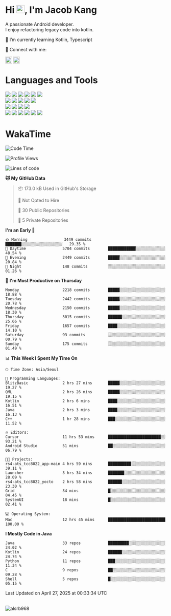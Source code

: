 # Hi <img src="https://media.giphy.com/media/hvRJCLFzcasrR4ia7z/giphy.gif" width="25px">, I'm Jacob Kang
A passionate Android developer.
</br>
I enjoy refactoring legacy code into kotlin.

🌱 I’m currently learning Kotlin, Typescript

🤝 Connect with me:

<a href="https://www.linkedin.com/in/minkyu-kang-b7477b1b2/"><img align="left" src="https://raw.githubusercontent.com/yushi1007/yushi1007/main/images/linkedin.svg" alt="Minkyu Kang | LinkedIn" width="21px"/></a>
<a href="https://www.instagram.com/_jacob_kang/"><img align="left" src="https://raw.githubusercontent.com/yushi1007/yushi1007/main/images/instagram.svg" alt="Jacob Kang | Instagram" width="21px"/></a>

</br>

# Languages and Tools

<div align="left">
<img src="https://img.shields.io/badge/java-007396?logo=java&logoColor=white"/>
<img src="https://img.shields.io/badge/kotlin-7F52FF?logo=kotlin&logoColor=white"/>
<img src="https://img.shields.io/badge/python-3776AB?logo=python&logoColor=white"/>
<img src="https://img.shields.io/badge/bash shell-4EAA25?logo=gnubash&logoColor=white"/>
<img src="https://img.shields.io/badge/c-A8B9CC?logo=c&logoColor=white"/>
<img src="https://img.shields.io/badge/c++-00599C?logo=c%2b%2b&logoColor=white"/>
</div>
<div align="left">
<img src="https://img.shields.io/badge/git-F05032?logo=git&logoColor=white"/>
<img src="https://img.shields.io/badge/github-181717?logo=github&logoColor=white"/>
<img src="https://img.shields.io/badge/mysql-4479A1?logo=mysql&logoColor=white"/>
<img src="https://img.shields.io/badge/sqlite-003B57?logo=sqlite&logoColor=white"/>
<img src="https://img.shields.io/badge/amazon AWS-232F3E?logo=amazonaws&logoColor=white"/>
</div>
<div align="left">
<img src="https://img.shields.io/badge/android-3DDC84?logo=android&logoColor=white"/>
<img src="https://img.shields.io/badge/linux-FCC624?logo=linux&logoColor=white"/>
<img src="https://img.shields.io/badge/flask-000000?logo=flask&logoColor=white"/>
<img src="https://img.shields.io/badge/arduino-00979D?logo=arduino&logoColor=white"/>
</div>
<div align="left">
<img src="https://img.shields.io/badge/slack-4A154B?logo=slack&logoColor=white"/>
<img src="https://img.shields.io/badge/notion-000000?logo=notion&logoColor=white"/>
<img src="https://img.shields.io/badge/jira-0052CC?logo=jira&logoColor=white"/>
<img src="https://img.shields.io/badge/postman-FF6C37?logo=postman&logoColor=white"/>
<img src="https://img.shields.io/badge/intellij-000000?logo=intellijidea&logoColor=white"/>
<img src="https://img.shields.io/badge/pycharm-000000?logo=pycharm&logoColor=white"/>
</div>

# WakaTime

<!--START_SECTION:waka-->
![Code Time](http://img.shields.io/badge/Code%20Time-4%2C779%20hrs%2034%20mins-blue)

![Profile Views](http://img.shields.io/badge/Profile%20Views-0-blue)

![Lines of code](https://img.shields.io/badge/From%20Hello%20World%20I%27ve%20Written-5.2%20million%20lines%20of%20code-blue)

**🐱 My GitHub Data** 

> 📦 173.0 kB Used in GitHub's Storage 
 > 
> 🚫 Not Opted to Hire
 > 
> 📜 30 Public Repositories 
 > 
> 🔑 5 Private Repositories 
 > 
**I'm an Early 🐤** 

```text
🌞 Morning                3449 commits        ███████░░░░░░░░░░░░░░░░░░   29.35 % 
🌆 Daytime                5704 commits        ████████████░░░░░░░░░░░░░   48.54 % 
🌃 Evening                2449 commits        █████░░░░░░░░░░░░░░░░░░░░   20.84 % 
🌙 Night                  148 commits         ░░░░░░░░░░░░░░░░░░░░░░░░░   01.26 % 
```
📅 **I'm Most Productive on Thursday** 

```text
Monday                   2218 commits        █████░░░░░░░░░░░░░░░░░░░░   18.88 % 
Tuesday                  2442 commits        █████░░░░░░░░░░░░░░░░░░░░   20.78 % 
Wednesday                2150 commits        █████░░░░░░░░░░░░░░░░░░░░   18.30 % 
Thursday                 3015 commits        ██████░░░░░░░░░░░░░░░░░░░   25.66 % 
Friday                   1657 commits        ████░░░░░░░░░░░░░░░░░░░░░   14.10 % 
Saturday                 93 commits          ░░░░░░░░░░░░░░░░░░░░░░░░░   00.79 % 
Sunday                   175 commits         ░░░░░░░░░░░░░░░░░░░░░░░░░   01.49 % 
```


📊 **This Week I Spent My Time On** 

```text
🕑︎ Time Zone: Asia/Seoul

💬 Programming Languages: 
BlitzBasic               2 hrs 27 mins       █████░░░░░░░░░░░░░░░░░░░░   19.27 % 
QML                      2 hrs 26 mins       █████░░░░░░░░░░░░░░░░░░░░   19.15 % 
Kotlin                   2 hrs 6 mins        ████░░░░░░░░░░░░░░░░░░░░░   16.51 % 
Java                     2 hrs 3 mins        ████░░░░░░░░░░░░░░░░░░░░░   16.13 % 
C++                      1 hr 28 mins        ███░░░░░░░░░░░░░░░░░░░░░░   11.52 % 

🔥 Editors: 
Cursor                   11 hrs 53 mins      ███████████████████████░░   93.21 % 
Android Studio           51 mins             ██░░░░░░░░░░░░░░░░░░░░░░░   06.79 % 

🐱‍💻 Projects: 
rs4-ats_tcc8022_app-main 4 hrs 59 mins       ██████████░░░░░░░░░░░░░░░   39.11 % 
Launcher                 3 hrs 34 mins       ███████░░░░░░░░░░░░░░░░░░   28.09 % 
rs4-ats_tcc8022_yocto    2 hrs 58 mins       ██████░░░░░░░░░░░░░░░░░░░   23.30 % 
Grid                     34 mins             █░░░░░░░░░░░░░░░░░░░░░░░░   04.45 % 
SystemUI                 18 mins             █░░░░░░░░░░░░░░░░░░░░░░░░   02.41 % 

💻 Operating System: 
Mac                      12 hrs 45 mins      █████████████████████████   100.00 % 
```

**I Mostly Code in Java** 

```text
Java                     33 repos            █████████░░░░░░░░░░░░░░░░   34.02 % 
Kotlin                   24 repos            ██████░░░░░░░░░░░░░░░░░░░   24.74 % 
Python                   11 repos            ███░░░░░░░░░░░░░░░░░░░░░░   11.34 % 
C                        9 repos             ██░░░░░░░░░░░░░░░░░░░░░░░   09.28 % 
Shell                    5 repos             █░░░░░░░░░░░░░░░░░░░░░░░░   05.15 % 
```




 Last Updated on April 27, 2025 at 00:33:34 UTC
<!--END_SECTION:waka-->

</br>

<div align="left">
<img align="left" src="https://github-readme-stats.vercel.app/api/top-langs?username=alsrb968&show_icons=true&locale=en&layout=compact&theme=dark" alt="alsrb968" />
</div>
